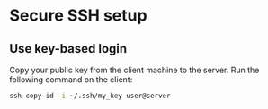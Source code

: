 # Secure SSH setup

## Use key-based login

Copy your public key from the client machine to the server. Run the following command on the client:

```sh
ssh-copy-id -i ~/.ssh/my_key user@server
```
